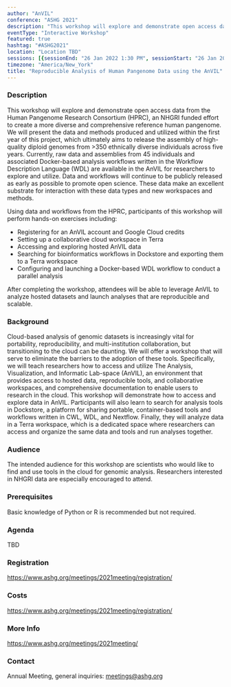 ```yaml
---
author: "AnVIL"
conference: "ASHG 2021"
description: "This workshop will explore and demonstrate open access data from the Human Pangenome Research Consortium (HPRC), an NHGRI funded effort to create a more diverse and comprehensive reference human pangenome."
eventType: "Interactive Workshop"
featured: true
hashtag: "#ASHG2021"
location: "Location TBD"
sessions: [{sessionEnd: "26 Jan 2022 1:30 PM", sessionStart: "26 Jan 2022 12:00 PM"}]
timezone: "America/New_York"
title: "Reproducible Analysis of Human Pangenome Data using the AnVIL"
---
```


<event-hero></event-hero>

### Description

This workshop will explore and demonstrate open access data from the Human Pangenome Research Consortium (HPRC), an NHGRI funded effort to create a more diverse and comprehensive reference human pangenome. We will present the data and methods produced and utilized within the first year of this project, which ultimately aims to release the assembly of high-quality diploid genomes from >350 ethnically diverse individuals across five years. Currently, raw data and assemblies from 45 individuals and associated Docker-based analysis workflows written in the Workflow Description Language (WDL) are available in the AnVIL for researchers to explore and utilize. Data and workflows will continue to be publicly released as early as possible to promote open science. These data make an excellent substrate for interaction with these data types and new workspaces and methods.

Using data and workflows from the HPRC, participants of this workshop will perform hands-on exercises including:

* Registering for an AnVIL account and Google Cloud credits
* Setting up a collaborative cloud workspace in Terra
* Accessing and exploring hosted AnVIL data
* Searching for bioinformatics workflows in Dockstore and exporting them to a Terra workspace
* Configuring and launching a Docker-based WDL workflow to conduct a parallel analysis

After completing the workshop, attendees will be able to leverage AnVIL to analyze hosted datasets and launch analyses that are reproducible and scalable.

### Background

Cloud-based analysis of genomic datasets is increasingly vital for portability, reproducibility, and multi-institution collaboration, but transitioning to the cloud can be daunting. We will offer a workshop that will serve to eliminate the barriers to the adoption of these tools. Specifically, we will teach researchers how to access and utilize The Analysis, Visualization, and Informatic Lab-space (AnVIL), an environment that provides access to hosted data, reproducible tools, and collaborative workspaces, and comprehensive documentation to enable users to research in the cloud. This workshop will demonstrate how to access and explore data in AnVIL. Participants will also learn to search for analysis tools in Dockstore, a platform for sharing portable, container-based tools and workflows written in CWL, WDL, and Nextflow. Finally, they will analyze data in a Terra workspace, which is a dedicated space where researchers can access and organize the same data and tools and run analyses together.

### Audience

The intended audience for this workshop are scientists who would like to find and use tools in the cloud for genomic analysis. Researchers interested in NHGRI data are especially encouraged to attend.

### Prerequisites

Basic knowledge of Python or R is recommended but not required.

### Agenda

TBD

### Registration

<https://www.ashg.org/meetings/2021meeting/registration/>

### Costs

<https://www.ashg.org/meetings/2021meeting/registration/>

### More Info

<https://www.ashg.org/meetings/2021meeting/>

### Contact

Annual Meeting, general inquiries: [meetings@ashg.org](mailto:meetings@ashg.org)
